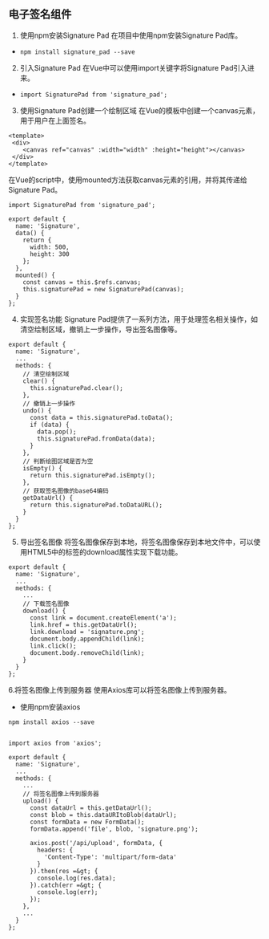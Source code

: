 ## 电子签名组件

1. 使用npm安装Signature Pad 在项目中使用npm安装Signature Pad库。
* `npm install signature_pad --save`
2. 引入Signature Pad 在Vue中可以使用import关键字将Signature Pad引入进来。
* `import SignaturePad from 'signature_pad';`
3. 使用Signature Pad创建一个绘制区域 在Vue的模板中创建一个canvas元素，用于用户在上面签名。
``` vue
<template>
 <div>
    <canvas ref="canvas" :width="width" :height="height"></canvas>
 </div>
</template>
```
在Vue的script中，使用mounted方法获取canvas元素的引用，并将其传递给Signature Pad。
``` vue
import SignaturePad from 'signature_pad';

export default {
  name: 'Signature',
  data() {
    return {
      width: 500,
      height: 300
    };
  },
  mounted() {
    const canvas = this.$refs.canvas;
    this.signaturePad = new SignaturePad(canvas);
  }
};
```
4. 实现签名功能 Signature Pad提供了一系列方法，用于处理签名相关操作，如清空绘制区域，撤销上一步操作，导出签名图像等。
``` vue
export default {
  name: 'Signature',
  ...
  methods: {
    // 清空绘制区域
    clear() {
      this.signaturePad.clear();
    },
    // 撤销上一步操作
    undo() {
      const data = this.signaturePad.toData();
      if (data) {
        data.pop();
        this.signaturePad.fromData(data);
      }
    },
    // 判断绘图区域是否为空
    isEmpty() {
      return this.signaturePad.isEmpty();
    },
    // 获取签名图像的base64编码
    getDataUrl() {
      return this.signaturePad.toDataURL();
    }
  }
};
```
5. 导出签名图像 将签名图像保存到本地，将签名图像保存到本地文件中，可以使用HTML5中的标签的download属性实现下载功能。
```vue
export default {
  name: 'Signature',
  ...
  methods: {
    ...
    // 下载签名图像
    download() {
      const link = document.createElement('a');
      link.href = this.getDataUrl();
      link.download = 'signature.png';
      document.body.appendChild(link);
      link.click();
      document.body.removeChild(link);
    }
  }
};
```
6.将签名图像上传到服务器 使用Axios库可以将签名图像上传到服务器。
- 使用npm安装axios

`npm install axios --save`
```vue

import axios from 'axios';

export default {
  name: 'Signature',
  ...
  methods: {
    ...
    // 将签名图像上传到服务器
    upload() {
      const dataUrl = this.getDataUrl();
      const blob = this.dataURItoBlob(dataUrl);
      const formData = new FormData();
      formData.append('file', blob, 'signature.png');

      axios.post('/api/upload', formData, {
        headers: {
          'Content-Type': 'multipart/form-data'
        }
      }).then(res =&gt; {
        console.log(res.data);
      }).catch(err =&gt; {
        console.log(err);
      });
    },
    ...
  }
};
```